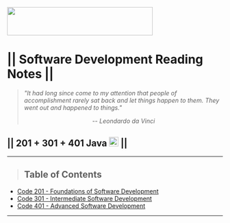 <img src="https://members-csforall.imgix.net/members/logos/code-fellows-logo-horizontal-2-color-black.png" width="340" height="66">  

# || Software Development Reading Notes ||

> *"It had long since come to my attention that people of accomplishment rarely sat back and let things happen to them. They went out and happened to things."*
>
> *<div align="center"> -- Leondardo da Vinci</div>*

## || 201 + 301 + 401 Java <img src="https://www.svgrepo.com/show/184143/java.svg"  width="22" height="22"> ||

---

> ## Table of Contents

- [Code 201 - Foundations of Software Development](/201.md)
- [Code 301 - Intermediate Software Development](/301.md)
- [Code 401 - Advanced Software Development](/401.md)

---
